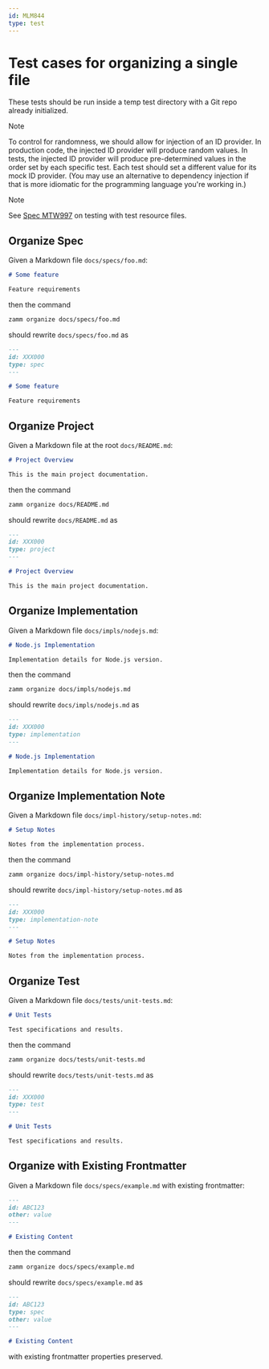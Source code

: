 ```yaml
---
id: MLM844
type: test
---
```


# Test cases for organizing a single file

These tests should be run inside a temp test directory with a Git repo already initialized.

> [!NOTE]
> To control for randomness, we should allow for injection of an ID provider. In production code, the injected ID provider will produce random values. In tests, the injected ID provider will produce pre-determined values in the order set by each specific test. Each test should set a different value for its mock ID provider. (You may use an alternative to dependency injection if that is more idiomatic for the programming language you're working in.)

> [!NOTE]
> See [Spec MTW997](/docs/test-file-resources.md) on testing with test resource files.

## Organize Spec

Given a Markdown file `docs/specs/foo.md`:

```md
# Some feature

Feature requirements
```

then the command

```bash
zamm organize docs/specs/foo.md
```

should rewrite `docs/specs/foo.md` as

```md
---
id: XXX000
type: spec
---

# Some feature

Feature requirements
```

## Organize Project

Given a Markdown file at the root `docs/README.md`:

```md
# Project Overview

This is the main project documentation.
```

then the command

```bash
zamm organize docs/README.md
```

should rewrite `docs/README.md` as

```md
---
id: XXX000
type: project
---

# Project Overview

This is the main project documentation.
```

## Organize Implementation

Given a Markdown file `docs/impls/nodejs.md`:

```md
# Node.js Implementation

Implementation details for Node.js version.
```

then the command

```bash
zamm organize docs/impls/nodejs.md
```

should rewrite `docs/impls/nodejs.md` as

```md
---
id: XXX000
type: implementation
---

# Node.js Implementation

Implementation details for Node.js version.
```

## Organize Implementation Note

Given a Markdown file `docs/impl-history/setup-notes.md`:

```md
# Setup Notes

Notes from the implementation process.
```

then the command

```bash
zamm organize docs/impl-history/setup-notes.md
```

should rewrite `docs/impl-history/setup-notes.md` as

```md
---
id: XXX000
type: implementation-note
---

# Setup Notes

Notes from the implementation process.
```

## Organize Test

Given a Markdown file `docs/tests/unit-tests.md`:

```md
# Unit Tests

Test specifications and results.
```

then the command

```bash
zamm organize docs/tests/unit-tests.md
```

should rewrite `docs/tests/unit-tests.md` as

```md
---
id: XXX000
type: test
---

# Unit Tests

Test specifications and results.
```

## Organize with Existing Frontmatter

Given a Markdown file `docs/specs/example.md` with existing frontmatter:

```md
---
id: ABC123
other: value
---

# Existing Content
```

then the command

```bash
zamm organize docs/specs/example.md
```

should rewrite `docs/specs/example.md` as

```md
---
id: ABC123
type: spec
other: value
---

# Existing Content
```

with existing frontmatter properties preserved.
